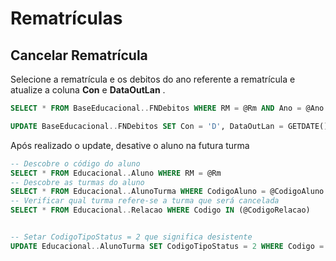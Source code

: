 # Rematrículas

## Cancelar Rematrícula

Selecione a rematrícula e os debitos do ano referente a rematrícula e atualize a coluna **Con** e **DataOutLan** .

```sql hl_lines="12"
SELECT * FROM BaseEducacional..FNDebitos WHERE RM = @Rm AND Ano = @Ano

UPDATE BaseEducacional..FNDebitos SET Con = 'D', DataOutLan = GETDATE() WHERE RM = @Rm AND Ano = @Ano
```
Após realizado o update, desative o aluno na futura turma

```sql hl_lines="12"
-- Descobre o código do aluno
SELECT * FROM Educacional..Aluno WHERE RM = @Rm 
-- Descobre as turmas do aluno
SELECT * FROM Educacional..AlunoTurma WHERE CodigoAluno = @CodigoAluno 
-- Verificar qual turma refere-se a turma que será cancelada
SELECT * FROM Educacional..Relacao WHERE Codigo IN (@CodigoRelacao) 


-- Setar CodigoTipoStatus = 2 que significa desistente
UPDATE Educacional..AlunoTurma SET CodigoTipoStatus = 2 WHERE Codigo = @Codigo
```